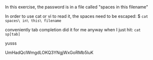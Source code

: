In this exercise, the password is in a file called "spaces in this filename"

In order to use cat or vi to read it, the spaces need to be escaped:
$ `cat spaces\ in\ this\ filename`

conveniently tab completion did it for me anyway when I just hit:
`cat sp[tab]`

yusss

UmHadQclWmgdLOKQ3YNgjWxGoRMb5luK
